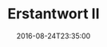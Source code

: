 ---
date: '2016-08-24T23:35:00'
talk_date: '2011-10-01T00:00:00'
talk_speakers:
  speaker1:
    name: Dr. Ing. Rudolf Wohlleben
title: Erstantwort II
---